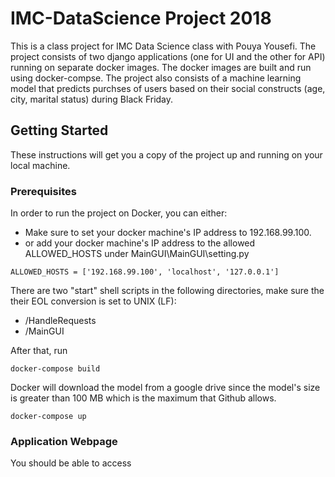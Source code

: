 # IMC-DataScience Project 2018

This is a class project for IMC Data Science class with Pouya Yousefi. The project consists of two django applications (one for UI and the other for API) running on separate docker images. The docker images are built and run using docker-compse. The project also consists of a machine learning model that predicts purchses of users based on their social constructs (age, city, marital status) during Black Friday. 

## Getting Started

These instructions will get you a copy of the project up and running on your local machine.

### Prerequisites

In order to run the project on Docker, you can either:
* Make sure to set your docker machine's IP address to 192.168.99.100.
* or add your docker machine's IP address to the allowed ALLOWED_HOSTS under
MainGUI\MainGUI\setting.py
```
ALLOWED_HOSTS = ['192.168.99.100', 'localhost', '127.0.0.1']	
```

There are two "start" shell scripts in the following directories, make sure the their EOL conversion is set to UNIX (LF):
* /HandleRequests
* /MainGUI

After that, run

```
docker-compose build
```

Docker will download the model from a google drive since the model's size is greater than 100 MB which is the maximum that Github allows.

```
docker-compose up
```

### Application Webpage

You should be able to access 